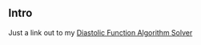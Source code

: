 ## Intro

Just a link out to my [Diastolic Function Algorithm Solver](https://parameterz.github.io/diastology/)